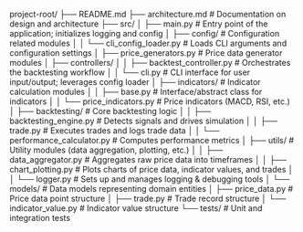 project-root/
├── README.md
├── architecture.md          # Documentation on design and architecture
├── src/
│   ├── main.py              # Entry point of the application; initializes logging and config
│   ├── config/              # Configuration related modules
│   │   └── cli_config_loader.py  # Loads CLI arguments and configuration settings
│   ├── price_generators.py   # Price data generator modules
│   ├── controllers/
│   │   ├── backtest_controller.py  # Orchestrates the backtesting workflow
│   │   └── cli.py           # CLI interface for user input/output; leverages config loader
│   ├── indicators/          # Indicator calculation modules
│   │   ├── base.py          # Interface/abstract class for indicators
│   │   └── price_indicators.py  # Price indicators (MACD, RSI, etc.)
│   ├── backtesting/         # Core backtesting logic
│   │   ├── backtesting_engine.py  # Detects signals and drives simulation
│   │   ├── trade.py         # Executes trades and logs trade data
│   │   └── performance_calculator.py  # Computes performance metrics
│   ├── utils/               # Utility modules (data aggregation, plotting, etc.)
│   │   ├── data_aggregator.py   # Aggregates raw price data into timeframes
│   │   ├── chart_plotting.py    # Plots charts of price data, indicator values, and trades
│   │   └── logger.py        # Sets up and manages logging & debugging tools
│   └── models/              # Data models representing domain entities
│       ├── price_data.py    # Price data point structure
│       ├── trade.py         # Trade record structure
│       └── indicator_value.py  # Indicator value structure
└── tests/                   # Unit and integration tests